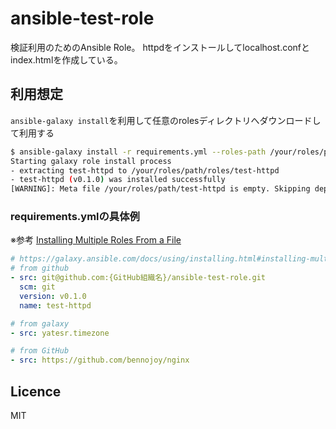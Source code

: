 # ansible-test-role

検証利用のためのAnsible Role。
httpdをインストールしてlocalhost.confとindex.htmlを作成している。

## 利用想定

`ansible-galaxy install`を利用して任意のrolesディレクトリへダウンロードして利用する

```sh
$ ansible-galaxy install -r requirements.yml --roles-path /your/roles/path
Starting galaxy role install process
- extracting test-httpd to /your/roles/path/roles/test-httpd
- test-httpd (v0.1.0) was installed successfully
[WARNING]: Meta file /your/roles/path/test-httpd is empty. Skipping dependencies.
```

### requirements.ymlの具体例

※参考
[Installing Multiple Roles From a File](https://galaxy.ansible.com/docs/using/installing.html#installing-multiple-roles-from-a-file)

```yaml
# https://galaxy.ansible.com/docs/using/installing.html#installing-multiple-roles-from-a-file
# from github
- src: git@github.com:{GitHub組織名}/ansible-test-role.git
  scm: git
  version: v0.1.0
  name: test-httpd

# from galaxy
- src: yatesr.timezone

# from GitHub
- src: https://github.com/bennojoy/nginx
```

## Licence

MIT
